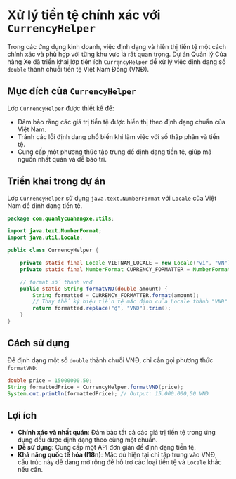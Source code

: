 # Xử lý tiền tệ chính xác với `CurrencyHelper`

Trong các ứng dụng kinh doanh, việc định dạng và hiển thị tiền tệ một cách chính xác và phù hợp với từng khu vực là rất quan trọng. Dự án Quản lý Cửa hàng Xe đã triển khai lớp tiện ích `CurrencyHelper` để xử lý việc định dạng số `double` thành chuỗi tiền tệ Việt Nam Đồng (VNĐ).

## Mục đích của `CurrencyHelper`

Lớp `CurrencyHelper` được thiết kế để:
*   Đảm bảo rằng các giá trị tiền tệ được hiển thị theo định dạng chuẩn của Việt Nam.
*   Tránh các lỗi định dạng phổ biến khi làm việc với số thập phân và tiền tệ.
*   Cung cấp một phương thức tập trung để định dạng tiền tệ, giúp mã nguồn nhất quán và dễ bảo trì.

## Triển khai trong dự án

Lớp `CurrencyHelper` sử dụng `java.text.NumberFormat` với `Locale` của Việt Nam để định dạng tiền tệ.

```java
package com.quanlycuahangxe.utils;

import java.text.NumberFormat;
import java.util.Locale;

public class CurrencyHelper {

    private static final Locale VIETNAM_LOCALE = new Locale("vi", "VN");
    private static final NumberFormat CURRENCY_FORMATTER = NumberFormat.getCurrencyInstance(VIETNAM_LOCALE);

    // format số thành vnđ
    public static String formatVND(double amount) {
        String formatted = CURRENCY_FORMATTER.format(amount);
        // Thay thế ký hiệu tiền tệ mặc định của Locale thành "VNĐ"
        return formatted.replace("₫", "VNĐ").trim();
    }
}
```

## Cách sử dụng

Để định dạng một số `double` thành chuỗi VNĐ, chỉ cần gọi phương thức `formatVND`:

```java
double price = 15000000.50;
String formattedPrice = CurrencyHelper.formatVND(price);
System.out.println(formattedPrice); // Output: 15.000.000,50 VNĐ
```

## Lợi ích

*   **Chính xác và nhất quán**: Đảm bảo tất cả các giá trị tiền tệ trong ứng dụng đều được định dạng theo cùng một chuẩn.
*   **Dễ sử dụng**: Cung cấp một API đơn giản để định dạng tiền tệ.
*   **Khả năng quốc tế hóa (I18n)**: Mặc dù hiện tại chỉ tập trung vào VNĐ, cấu trúc này dễ dàng mở rộng để hỗ trợ các loại tiền tệ và `Locale` khác nếu cần.
